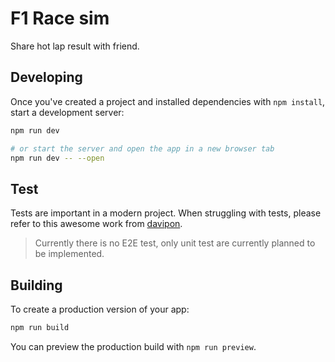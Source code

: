 # F1 Race sim

Share hot lap result with friend.

## Developing

Once you've created a project and installed dependencies with `npm install`, start a development server:

```bash
npm run dev

# or start the server and open the app in a new browser tab
npm run dev -- --open
```

## Test

Tests are important in a modern project. When struggling with tests, please refer to this awesome work from [davipon](https://github.com/davipon).

> Currently there is no E2E test, only unit test are currently planned to be implemented.

## Building

To create a production version of your app:

```bash
npm run build
```

You can preview the production build with `npm run preview`.
